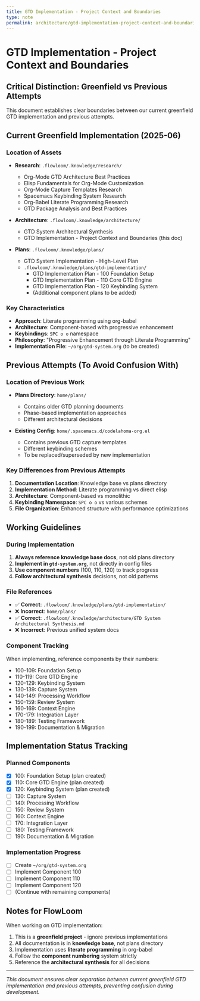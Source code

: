```yaml
---
title: GTD Implementation - Project Context and Boundaries
type: note
permalink: architecture/gtd-implementation-project-context-and-boundaries
---
```


# GTD Implementation - Project Context and Boundaries

## Critical Distinction: Greenfield vs Previous Attempts

This document establishes clear boundaries between our current greenfield GTD implementation and previous attempts.

## Current Greenfield Implementation (2025-06)

### Location of Assets
- **Research**: `.flowloom/.knowledge/research/`
  - Org-Mode GTD Architecture Best Practices
  - Elisp Fundamentals for Org-Mode Customization
  - Org-Mode Capture Templates Research
  - Spacemacs Keybinding System Research
  - Org-Babel Literate Programming Research
  - GTD Package Analysis and Best Practices

- **Architecture**: `.flowloom/.knowledge/architecture/`
  - GTD System Architectural Synthesis
  - GTD Implementation - Project Context and Boundaries (this doc)

- **Plans**: `.flowloom/.knowledge/plans/`
  - GTD System Implementation - High-Level Plan
  - `.flowloom/.knowledge/plans/gtd-implementation/`
    - GTD Implementation Plan - 100 Foundation Setup
    - GTD Implementation Plan - 110 Core GTD Engine
    - GTD Implementation Plan - 120 Keybinding System
    - (Additional component plans to be added)

### Key Characteristics
- **Approach**: Literate programming using org-babel
- **Architecture**: Component-based with progressive enhancement
- **Keybindings**: `SPC o o` namespace
- **Philosophy**: "Progressive Enhancement through Literate Programming"
- **Implementation File**: `~/org/gtd-system.org` (to be created)

## Previous Attempts (To Avoid Confusion With)

### Location of Previous Work
- **Plans Directory**: `home/plans/`
  - Contains older GTD planning documents
  - Phase-based implementation approaches
  - Different architectural decisions

- **Existing Config**: `home/.spacemacs.d/codelahoma-org.el`
  - Contains previous GTD capture templates
  - Different keybinding schemes
  - To be replaced/superseded by new implementation

### Key Differences from Previous Attempts
1. **Documentation Location**: Knowledge base vs plans directory
2. **Implementation Method**: Literate programming vs direct elisp
3. **Architecture**: Component-based vs monolithic
4. **Keybinding Namespace**: `SPC o o` vs various schemes
5. **File Organization**: Enhanced structure with performance optimizations

## Working Guidelines

### During Implementation
1. **Always reference knowledge base docs**, not old plans directory
2. **Implement in `gtd-system.org`**, not directly in config files
3. **Use component numbers** (100, 110, 120) to track progress
4. **Follow architectural synthesis** decisions, not old patterns

### File References
- ✅ **Correct**: `.flowloom/.knowledge/plans/gtd-implementation/`
- ❌ **Incorrect**: `home/plans/`
- ✅ **Correct**: `.flowloom/.knowledge/architecture/GTD System Architectural Synthesis.md`
- ❌ **Incorrect**: Previous unified system docs

### Component Tracking
When implementing, reference components by their numbers:
- 100-109: Foundation Setup
- 110-119: Core GTD Engine
- 120-129: Keybinding System
- 130-139: Capture System
- 140-149: Processing Workflow
- 150-159: Review System
- 160-169: Context Engine
- 170-179: Integration Layer
- 180-189: Testing Framework
- 190-199: Documentation & Migration

## Implementation Status Tracking

### Planned Components
- [x] 100: Foundation Setup (plan created)
- [x] 110: Core GTD Engine (plan created)
- [x] 120: Keybinding System (plan created)
- [ ] 130: Capture System
- [ ] 140: Processing Workflow
- [ ] 150: Review System
- [ ] 160: Context Engine
- [ ] 170: Integration Layer
- [ ] 180: Testing Framework
- [ ] 190: Documentation & Migration

### Implementation Progress
- [ ] Create `~/org/gtd-system.org`
- [ ] Implement Component 100
- [ ] Implement Component 110
- [ ] Implement Component 120
- [ ] (Continue with remaining components)

## Notes for FlowLoom

When working on GTD implementation:
1. This is a **greenfield project** - ignore previous implementations
2. All documentation is in **knowledge base**, not plans directory
3. Implementation uses **literate programming** in org-babel
4. Follow the **component numbering** system strictly
5. Reference the **architectural synthesis** for all decisions

---

*This document ensures clear separation between current greenfield GTD implementation and previous attempts, preventing confusion during development.*